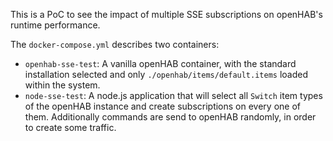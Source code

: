 This is a PoC to see the impact of multiple SSE subscriptions on openHAB's runtime performance.

The `docker-compose.yml` describes two containers:
  * `openhab-sse-test`: A vanilla openHAB container, with the standard installation selected and only `./openhab/items/default.items` loaded within the system.
  * `node-sse-test`: A node.js application that will select all `Switch` item types of the openHAB instance and create subscriptions on every one of them. Additionally commands are send to openHAB randomly, in order to create some traffic.